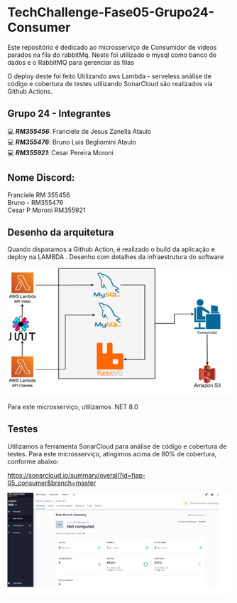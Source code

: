 # TechChallenge-Fase05-Grupo24-Consumer

Este repositório é dedicado ao microsserviço de Consumidor de videos parados na fila do rabbitMq. Neste foi utilizado o mysql como banco de dados e o RabbitMQ para gerenciar as filas 

O deploy deste foi feito Utilizando aws Lambda - serveless
análise de código e cobertura de testes utilizando SonarCloud são realizados via Github Actions.



## Grupo 24 - Integrantes
💻 *<b>RM355456</b>*: Franciele de Jesus Zanella Ataulo </br>
💻 *<b>RM355476</b>*: Bruno Luis Begliomini Ataulo </br>
💻 *<b>RM355921</b>*: Cesar Pereira Moroni </br>


## Nome Discord:
Franciele RM 355456</br>
Bruno - RM355476</br>
Cesar P Moroni RM355921</br>

## Desenho da arquitetura
Quando disparamos a Github Action, é realizado o build da aplicação e deploy na LAMBDA .
Desenho com detalhes da infraestrutura do software


![image1](/assets/arquitetura.png)

Para este microsserviço, utilizamos .NET 8.0

## Testes

Utilizamos a ferramenta SonarCloud para análise de código e cobertura de testes. Para este microsserviço, atingimos acima de 80% de cobertura, conforme abaixo:

https://sonarcloud.io/summary/overall?id=fiap-05_consumer&branch=master

![image1](/assets/cobertura.png)

